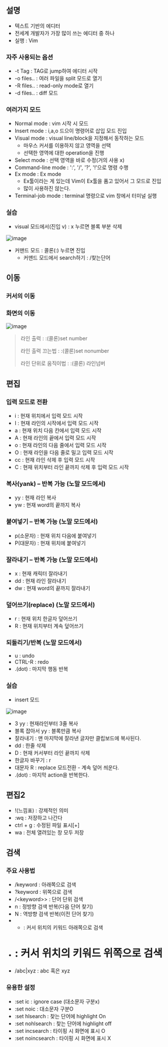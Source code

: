 ## 설명
+ 텍스트 기반의 에디터
+ 전세계 개발자가 가장 많이 쓰는 에디터 중 하나
+ 실행 : Vim

### 자주 사용되는 옵션
+ -t Tag : TAG로 jump하여 에디터 시작
+ -o files.. : 여러 파일을 split 모드로 열기
+ -R files.. : read-only mode로 열기
+ -d files.. : diff 모드

### 여러가지 모드
+ Normal mode : vim 시작 시 모드
+ Insert mode : i,a,o 드으이 명령어로 삽입 모드 진입
+ Visual mode : visual line/block을 지정해서 동작하는 모드
  - 마우스 커서를 이용하지 않고 영역을 선택
  - 선택한 영역에 대한 operation을 진행
+ Select mode : 선택 영역을 바로 수정(거의 사용 x)
+ Command-line mode : ':', '/', '?', '!'으로 명령 수행
+ Ex mode : Ex mode
  - Ex툴이라는 게 있는데 Vim이 Ex툴을 품고 있어서 그 모드로 진입
  - 많이 사용하진 않는다. 
+ Terminal-job mode : terminal 명령으로 vim 창에서 터미널 실행

### 실습
+ visual 모드에서(진입 v) : x 누르면 블록 부분 삭제

![image](https://user-images.githubusercontent.com/49984996/156784890-c1154be0-e7c6-409f-849d-115243c28cad.png)

+ 커맨드 모드 : 콜론(:) 누르면 진입
  - 커맨드 모드에서 search하기 : /찾는단어

## 이동

### 커서의 이동
### 화면의 이동

![image](https://user-images.githubusercontent.com/49984996/156867576-8bd82d2c-3e39-4cb0-b642-e0483895d260.png)

> 라인 출력 : :(콜론)set number
> 
> 라인 출력 끄는법 : :(콜론)set nonumber
>
> 라인 단위로 움직이법 :  :(콜론) 라인넘버

## 편집

### 입력 모드로 전환
+ i : 현재 위치에서 입력 모드 시작
+ I : 현재 라인의 시작에서 입력 모드 시작
+ a : 현재 위치 다음 칸에서 입력 모드 시작
+ A : 현재 라인의 끝에서 입력 모드 시작
+ o : 현재 라인의 다음 줄에서 입력 모드 시작
+ O : 현재 라인을 다음 줄로 밀고 입력 모드 시작
+ cc : 현재 라인 삭제 후 입력 모드 시작
+ C : 현재 위치부터 라인 끝까지 삭제 후 입력 모드 시작

### 복사(yank) – 반복 가능 (노말 모드에서)
+ yy : 현재 라인 복사
+ yw : 현재 word의 끝까지 복사

### 붙여넣기 – 반복 가능 (노말 모드에서)
+ p(소문자) : 현재 위치 다음에 붙여넣기
+ P(대문자) : 현재 위치에 붙여넣기

### 잘라내기 – 반복 가능 (노말 모드에서)
+ x : 현재 캐릭터 잘라내기
+ dd : 현재 라인 잘라내기
+ dw : 현재 word의 끝까지 잘라내기

### 덮어쓰기(replace) (노말 모드에서)
+ r : 현재 위치 한글자 덮어쓰기
+ R : 현재 위치부터 계속 덮어쓰기

### 되돌리기/반복 (노말 모드에서)
+ u : undo
+ CTRL-R : redo
+ .(dot) : 마지막 행동 반복

### 실습
+ insert 모드

![image](https://user-images.githubusercontent.com/49984996/156909933-b83f0ecb-8c56-40e8-9104-6b89f10826d4.png)

+ 3 yy : 현재라인부터 3줄 복사
+ 블록 잡아서 yy : 블록만큼 복사
+ 잘라내기 : 맨 마지막에 잘라낸 글자만 클립보드에 복사된다.
+ dd : 한줄 삭제
+ D : 현재 커서부터 라인 끝까지 삭제
+ 한글자 바꾸기 : r
+ 대문자 R : replace 모드전환 - 계속 덮어 씌운다.
+ .(dot) : 마지막 action을 반복한다.

## 편집2

+ !(느낌표) : 강제적인 의미
+ :wq : 저장하고 나간다
+ ctrl + g : 수정된 파일 표시[+]
+ wa : 전체 열려있는 창 모두 저장

## 검색

### 주요 사용법
+ /keyword : 아래쪽으로 검색
+ ?keyword : 위쪽으로 검색
+ /\<keyword>\> : 단어 단위 검색
+ n : 정방향 검색 반복(다음 단어 찾기)
+ N : 역방향 검색 반복(이전 단어 찾기)
+ * : 커서 위치의 키워드 아래쪽으로 검색
+ # : 커서 위치의 키워드 위쪽으로 검색
+ /abc\|xyz : abc 혹은 xyz

### 유용한 설정
+ :set ic : ignore case (대소문자 구분x)
+ :set noic : 대소문자 구분O
+ :set hlsearch : 찾는 단어에 highlight On
+ :set nohlsearch : 찾는 단어에 highlight off
+ :set incsearch : 타이핑 시 화면에 표시 O
+ :set noincsearch : 타이핑 시 화면에 표시 X

